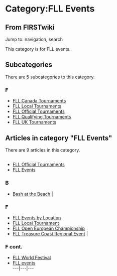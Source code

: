 # Category:FLL Events

## From FIRSTwiki

Jump to: navigation, search

This category is for FLL events.

## Subcategories

There are 5 subcategories to this category.

### F

- [FLL Canada Tournaments](Category:FLL_Canada_Tournaments "Category:FLL Canada Tournaments")
- [FLL Local Tournaments](Category:FLL_Local_Tournaments "Category:FLL Local Tournaments")
- [FLL Official Tournaments](Category:FLL_Official_Tournaments "Category:FLL Official Tournaments")
- [FLL Qualifying Tournaments](Category:FLL_Qualifying_Tournaments "Category:FLL Qualifying Tournaments")
- [FLL UK Tournaments](Category:FLL_UK_Tournaments "Category:FLL UK Tournaments")

## Articles in category "FLL Events"

There are 9 articles in this category.

## #

- [FLL Official Tournaments](FLL_Official_Tournaments "FLL Official Tournaments")
- [FLL Events](FLL_Events "FLL Events")

### B

- [Bash at the Beach](Bash_at_the_Beach "Bash at the Beach") |

### F

- [FLL Events by Location](FLL_Events_by_Location "FLL Events by Location")
- [FLL Local Tournament](FLL_Local_Tournament "FLL Local Tournament")
- [FLL Open European Championship](FLL_Open_European_Championship "FLL Open European Championship")
- [FLL Treasure Coast Regional Event](FLL_Treasure_Coast_Regional_Event "FLL Treasure Coast Regional Event") |

### F cont.

- [FLL World Festival](FLL_World_Festival "FLL World Festival")
- [FLL events](FLL_events "FLL events")<br>
  ---|---|---
